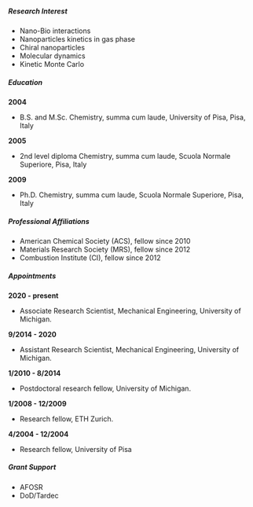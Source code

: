 ##### Research Interest

- Nano-Bio interactions
- Nanoparticles kinetics in gas phase
- Chiral nanoparticles
- Molecular dynamics
- Kinetic Monte Carlo

##### Education

**2004**

- B.S. and M.Sc. Chemistry, summa cum laude, University of Pisa, Pisa, Italy

**2005**

- 2nd level diploma Chemistry, summa cum laude, Scuola Normale Superiore, Pisa, Italy

**2009**

- Ph.D. Chemistry, summa cum laude, Scuola Normale Superiore, Pisa, Italy

##### Professional Affiliations

- American Chemical Society (ACS), fellow since 2010
- Materials Research Society (MRS), fellow since 2012
- Combustion Institute (CI), fellow since 2012

##### Appointments

**2020 - present**
- Associate Research Scientist, Mechanical Engineering, University of Michigan.

**9/2014 - 2020**
- Assistant Research Scientist, Mechanical Engineering, University of Michigan.

**1/2010 - 8/2014**
- Postdoctoral research fellow, University of Michigan.

**1/2008 - 12/2009**
- Research fellow, ETH Zurich.

**4/2004 - 12/2004**
- Research fellow, University of Pisa

##### Grant Support

- AFOSR
- DoD/Tardec